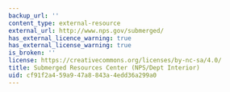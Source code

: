 ```yaml
---
backup_url: ''
content_type: external-resource
external_url: http://www.nps.gov/submerged/
has_external_licence_warning: true
has_external_license_warning: true
is_broken: ''
license: https://creativecommons.org/licenses/by-nc-sa/4.0/
title: Submerged Resources Center (NPS/Dept Interior)
uid: cf91f2a4-59a9-47a8-843a-4edd36a299a0
---
```


